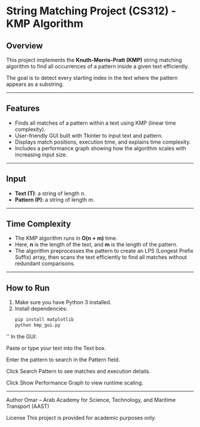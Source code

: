 # String Matching Project (CS312) - KMP Algorithm

## Overview

This project implements the **Knuth-Morris-Pratt (KMP)** string matching algorithm to find all occurrences of a pattern inside a given text efficiently.

The goal is to detect every starting index in the text where the pattern appears as a substring.

---

## Features

- Finds all matches of a pattern within a text using KMP (linear time complexity).
- User-friendly GUI built with Tkinter to input text and pattern.
- Displays match positions, execution time, and explains time complexity.
- Includes a performance graph showing how the algorithm scales with increasing input size.

---

## Input

- **Text (T)**: a string of length *n*.
- **Pattern (P)**: a string of length *m*.

---

## Time Complexity

- The KMP algorithm runs in **O(n + m)** time.
- Here, **n** is the length of the text, and **m** is the length of the pattern.
- The algorithm preprocesses the pattern to create an LPS (Longest Prefix Suffix) array, then scans the text efficiently to find all matches without redundant comparisons.

---

## How to Run

1. Make sure you have Python 3 installed.  
2. Install dependencies:  
   ```bash
   pip install matplotlib
   python kmp_gui.py
''
   In the GUI:

Paste or type your text into the Text box.

Enter the pattern to search in the Pattern field.

Click Search Pattern to see matches and execution details.

Click Show Performance Graph to view runtime scaling.

----
Author
Omar – Arab Academy for Science, Technology, and Maritime Transport (AAST)

License
This project is provided for academic purposes only.
